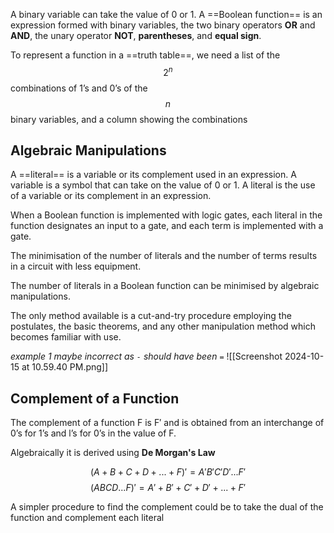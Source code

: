 A binary variable can take the value of 0 or 1. A ==Boolean function== is an expression formed with binary variables, the two binary operators **OR** and **AND**, the unary operator **NOT**, **parentheses**, and **equal sign**.

To represent a function in a ==truth table==, we need a list of the $$2^n$$ combinations of 1’s and 0’s of the $$n$$ binary variables, and a column showing the combinations

<h2>Algebraic Manipulations</h2>
A ==literal== is a variable or its complement used in an expression. A variable is a symbol that can take on the value of 0 or 1. A literal is the use of a variable or its complement in an expression.

When a Boolean function is implemented with logic gates, each literal in the function designates an input to a gate, and each term is implemented with a gate.

The minimisation of the number of literals and the number of terms results in a circuit with less equipment.

The number of literals in a Boolean function can be minimised by algebraic manipulations.

The only method available is a cut-and-try procedure employing the postulates, the basic theorems, and any other manipulation method which becomes familiar with use.

_example 1 maybe incorrect as `-` should have been `=`_
![[Screenshot 2024-10-15 at 10.59.40 PM.png]]

<h2>Complement of a Function</h2>
The complement of a function F is F′ and is obtained from an interchange of 0’s for 1’s and l’s for 0’s in the value of F.

Algebraically it is derived using **De Morgan's Law**

$$(A + B + C + D + ... + F)′ = A′B′C′D′ ... F′$$
$$(ABCD ... F)′ = A′ + B′ + C′ + D′ + ... + F′$$

A simpler procedure to find the complement could be to take the dual of the function and complement each literal

